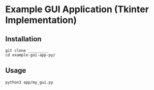 # Example GUI Application (Tkinter Implementation)

## Installation

```shell
git clone _________
cd example-gui-app-py/
```

## Usage

```shell
python3 app/my_gui.py
```
